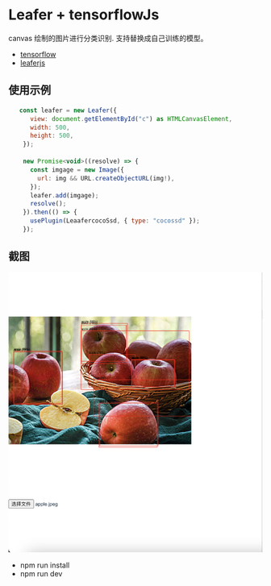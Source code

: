 # Leafer + tensorflowJs

canvas 绘制的图片进行分类识别. 支持替换成自己训练的模型。

- [tensorflow](https://www.tensorflow.org/js?hl=zh-cn)
- [leaferjs](https://github.com/leaferjs/ui)

## 使用示例

```js
   const leafer = new Leafer({
      view: document.getElementById("c") as HTMLCanvasElement,
      width: 500,
      height: 500,
    });

    new Promise<void>((resolve) => {
      const imgage = new Image({
        url: img && URL.createObjectURL(img!),
      });
      leafer.add(imgage);
      resolve();
    }).then(() => {
      usePlugin(LeaafercocoSsd, { type: "cocossd" });
    });

```

## 截图

![识别结果](./public/sso.jpg)

- npm run install
- npm run dev
